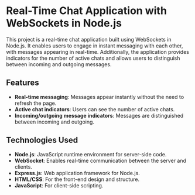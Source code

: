 # Real-Time Chat Application with WebSockets in Node.js

This project is a real-time chat application built using WebSockets in Node.js. It enables users to engage in instant messaging with each other, with messages appearing in real-time. Additionally, the application provides indicators for the number of active chats and allows users to distinguish between incoming and outgoing messages.

## Features

- **Real-time messaging**: Messages appear instantly without the need to refresh the page.
- **Active chat indicators**: Users can see the number of active chats.
- **Incoming/outgoing message indicators**: Messages are distinguished between incoming and outgoing.

## Technologies Used

- **Node.js**: JavaScript runtime environment for server-side code.
- **WebSocket**: Enables real-time communication between the server and clients.
- **Express.js**: Web application framework for Node.js.
- **HTML/CSS**: For the front-end design and structure.
- **JavaScript**: For client-side scripting.


